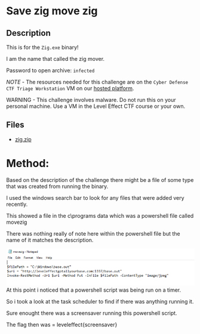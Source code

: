 # Save zig move zig

## Description

This is for the `Zig.exe` binary!

I am the name that called the zig mover.

Password to open archive: `infected`

*NOTE* - The resources needed for this challenge are on the `Cyber Defense CTF Triage Workstation` VM on our [hosted platform](https://training.leveleffect.com/courses/f4a9466f-edb0-42ff-bb0e-a95af2b05de5).

WARNING - This challenge involves malware. Do not run this on your personal machine. Use a VM in the Level Effect CTF course or your own. 

## Files

* [zig.zip](files/zig.zip)

# Method:

Based on the description of the challenge there might be a file of some type that was created from running the binary.

I used the windows search bar to look for any files that were added very recently.

This showed a file in the c\programs data which was a powershell file called movezig

There was nothing really of note here within the powershell file but the name of it matches the description.

![Powershell output.png](Powershell%20output.png)
At this point i noticed that a powershell script was being run on a timer.

So i took a look at the task scheduler to find if there was anything running it.

Sure enought there was a screensaver running this powershell script.

The flag then was = leveleffect{screensaver}

